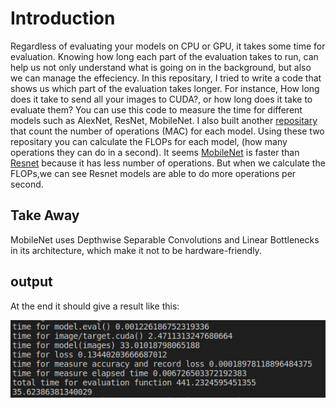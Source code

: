# Introduction
Regardless of evaluating your models on CPU or GPU, it takes some time for evaluation. Knowing how long each part of the evaluation takes to run, can help us not only understand what is going on in the background, but also we can manage the effeciency.
In this repositary, I tried to write a code that shows us which part of the evaluation takes longer. For instance, How long does it take to send all your images to CUDA?, or how long does it take to evaluate them?
You can use this code to measure the time for different models such as AlexNet, ResNet, MobileNet.
I also built another [repositary](https://github.com/mazhej/Model_Op_Count) that count the number of operations (MAC) for each model. Using these two repositary you can calculate the FLOPs for each model, (how many operations they can do in a second).
It seems [MobileNet](https://arxiv.org/abs/1704.04861) is faster than [Resnet](https://arxiv.org/abs/1512.03385) because it has less number of operations. But when we calculate the FLOPs,we can see Resnet models are able to do more operations per second.

## Take Away
MobileNet uses Depthwise Separable Convolutions and Linear Bottlenecks in its architecture, which make it not to be hardware-friendly.

## output
At the end it should give a result like this:

![](example.png)

